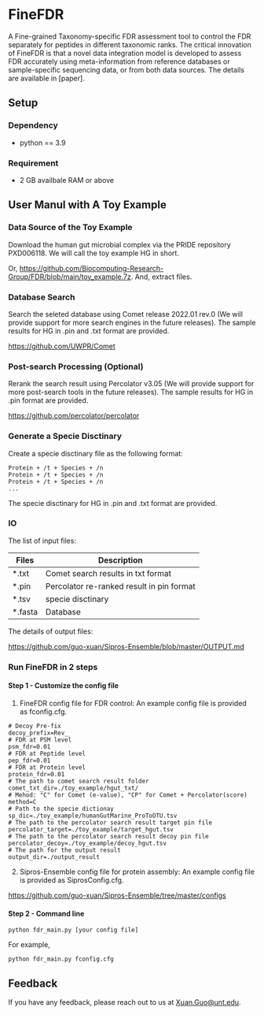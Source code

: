 
# FineFDR

A Fine-grained Taxonomy-specific FDR assessment tool to control the FDR separately for peptides in different taxonomic ranks. The critical innovation of FineFDR is that a novel data integration model is developed to assess FDR accurately using meta-information from reference databases or sample-specific sequencing data, or from both data sources. The details are available in [paper].


## Setup

### Dependency

- python == 3.9

### Requirement

- 2 GB availbale RAM or above



## User Manul with A Toy Example

### Data Source of the Toy Example

Download the human gut microbial complex via the PRIDE repository PXD006118. We will call the toy example HG in short.

Or, https://github.com/Biocomputing-Research-Group/FDR/blob/main/toy_example.7z. And, extract files.

### Database Search

Search the seleted database using Comet release 2022.01 rev.0 (We will provide support for more search engines in the future releases). The sample results for HG in .pin and .txt format are provided.

https://github.com/UWPR/Comet

### Post-search Processing (Optional)

Rerank the search result using Percolator v3.05 (We will provide support for more post-search tools in the future releases). The sample results for HG in .pin format are provided.

https://github.com/percolator/percolator

### Generate a Specie Disctinary

Create a specie disctinary file as the following format:

```
Protein + /t + Species + /n
Protein + /t + Species + /n
Protein + /t + Species + /n
...
```
The specie disctinary for HG in .pin and .txt format are provided.

### IO

The list of input files:

| Files        | Description |
| ----------- | ----------- |
| *.txt     | Comet search results in txt format      |
| *.pin   | Percolator re-ranked result in pin format        |
| *.tsv     |specie disctinary      |
| *.fasta   | Database        |

The details of output files:

https://github.com/guo-xuan/Sipros-Ensemble/blob/master/OUTPUT.md


### Run FineFDR in 2 steps

#### Step 1 - Customize the config file
1. FineFDR config file for FDR control: An example config file is provided as fconfig.cfg.

```
# Decoy Pre-fix
decoy_prefix=Rev_
# FDR at PSM level
psm_fdr=0.01
# FDR at Peptide level
pep_fdr=0.01
# FDR at Protein level
protein_fdr=0.01
# The path to comet search result folder
comet_txt_dir=./toy_example/hgut_txt/
# Mehod: "C" for Comet (e-value), "CP" for Comet + Percolator(score)
method=C
# Path to the specie dictionay
sp_dic=./toy_example/humanGutMarine_ProToOTU.tsv
# The path to the percolator search result target pin file
percolator_target=./toy_example/target_hgut.tsv
# The path to the percolator search result decoy pin file
percolator_decoy=./toy_example/decoy_hgut.tsv
# The path for the output result
output_dir=./output_result
```
2. Sipros-Ensemble config file for protein assembly: An example config file is provided as SiprosConfig.cfg.

https://github.com/guo-xuan/Sipros-Ensemble/tree/master/configs

#### Step 2 - Command line

```
python fdr_main.py [your config file]
```
For example,

```
python fdr_main.py fconfig.cfg
```

## Feedback

If you have any feedback, please reach out to us at Xuan.Guo@unt.edu.



